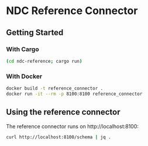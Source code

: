 # NDC Reference Connector

## Getting Started

### With Cargo

```sh
(cd ndc-reference; cargo run)
```

### With Docker

```sh
docker build -t reference_connector .
docker run -it --rm -p 8100:8100 reference_connector
```

## Using the reference connector

The reference connector runs on http://localhost:8100:

```sh
curl http://localhost:8100/schema | jq .
```